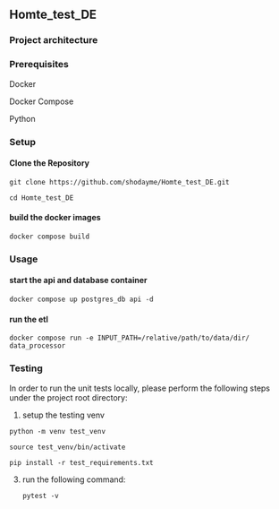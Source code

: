 ## Homte_test_DE

### Project architecture

### Prerequisites
Docker

Docker Compose

Python
### Setup
#### Clone the Repository
```git clone https://github.com/shodayme/Homte_test_DE.git```

```
cd Homte_test_DE
```
#### build the docker images
```
docker compose build
```

### Usage
#### start the api and database container
```
docker compose up postgres_db api -d
```
#### run the etl
```
docker compose run -e INPUT_PATH=/relative/path/to/data/dir/ data_processor
```
### Testing
In order to run the unit tests locally, please perform the following steps under the project root directory:
1. setup the testing venv

```
python -m venv test_venv
```

```
source test_venv/bin/activate
```

```
pip install -r test_requirements.txt
```

3. run the following command:

   ```
   pytest -v
   ```
   
